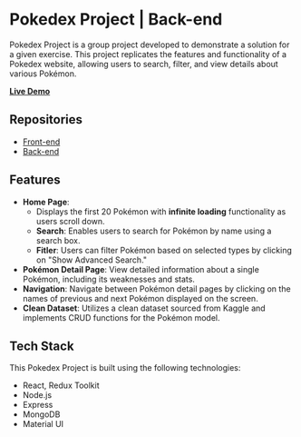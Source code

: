# Pokedex Project | Back-end
Pokedex Project is a group project developed to demonstrate a solution for a given exercise. This project replicates the features and functionality of a Pokedex website, allowing users to search, filter, and view details about various Pokémon.

[**Live Demo**](https://pokedex-mt.netlify.app/)

## Repositories
- [Front-end](!https://github.com/minhtan7/pokedex-fe)
- [Back-end](!https://github.com/minhtan7/pokedex-be)

## Features
- **Home Page**: 
    - Displays the first 20 Pokémon with **infinite loading** functionality as users scroll down.
    - **Search**: Enables users to search for Pokémon by name using a search box.
    - **Fitler**: Users can filter Pokémon based on selected types by clicking on "Show Advanced Search."
- **Pokémon Detail Page**: View detailed information about a single Pokémon, including its weaknesses and stats.
- **Navigation**: Navigate between Pokémon detail pages by clicking on the names of previous and next Pokémon displayed on the screen.
- **Clean Dataset**: Utilizes a clean dataset sourced from Kaggle and implements CRUD functions for the Pokémon model.
## Tech Stack
This Pokedex Project is built using the following technologies:

- React, Redux Toolkit
- Node.js
- Express
- MongoDB
- Material UI
